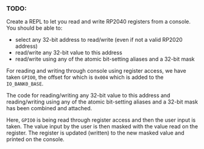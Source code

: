 ### TODO:

Create a REPL to let you read and write RP2040 registers from a console. You should be able to:
- select any 32-bit address to read/write (even if not a valid RP2020 address)
- read/write any 32-bit value to this address
- read/write using any of the atomic bit-setting aliases and a 32-bit mask

For reading and writing through console using register access, we have taken `GPIO0`, the offset for which is `0x004` which is added to the `IO_BANK0_BASE`.

The code for reading/writing any 32-bit value to this address and reading/writing using any of the atomic bit-setting aliases and a 32-bit mask has been combined and attached.

Here, `GPIO0` is being read through register access and then the user input is taken. The value input by the user is then masked with the value read on the register. The register is updated (written) to the new masked value and printed on the console.
